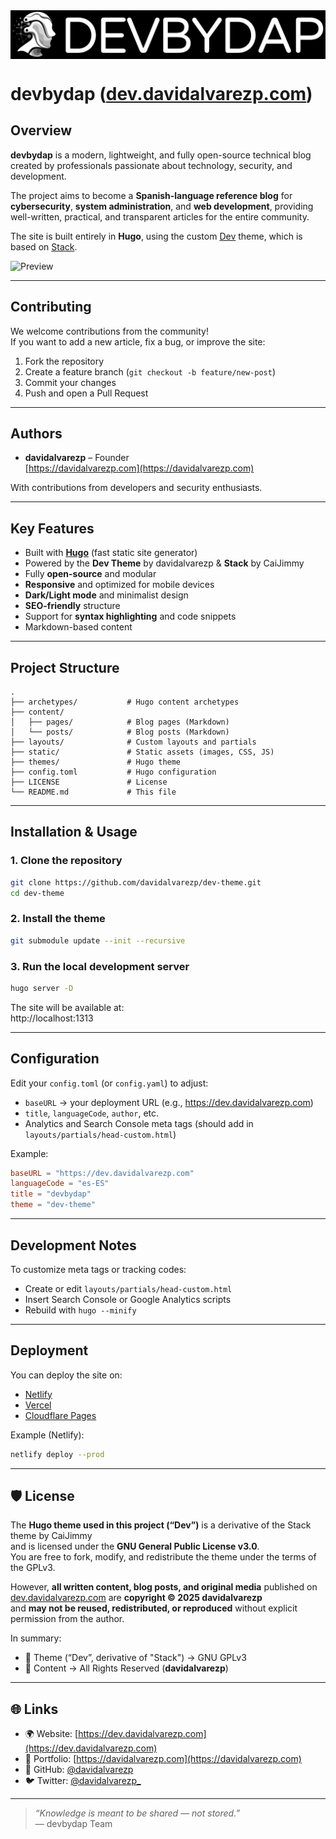 <img align="center" alt="banner" src="static/banner.png">

# devbydap ([dev.davidalvarezp.com](https://dev.davidalvarezp.com))

## Overview

**devbydap** is a modern, lightweight, and fully open-source technical blog created by professionals passionate about technology, security, and development.  

The project aims to become a **Spanish-language reference blog** for **cybersecurity**, **system administration**, and **web development**, providing well-written, practical, and transparent articles for the entire community.  

The site is built entirely in **Hugo**, using the custom [Dev](https://github.com/davidalvarezp/dev-theme) theme, which is based on [Stack](https://github.com/CaiJimmy/hugo-theme-stack).


![Preview](imgs/preview.png)

---

## Contributing

We welcome contributions from the community!  
If you want to add a new article, fix a bug, or improve the site:

1. Fork the repository
2. Create a feature branch (`git checkout -b feature/new-post`)
3. Commit your changes
4. Push and open a Pull Request

---

## Authors

- **davidalvarezp** – Founder  
  [https://davidalvarezp.com](https://davidalvarezp.com)

With contributions from developers and security enthusiasts.  

---

## Key Features

- Built with **[Hugo](https://gohugo.io/)** (fast static site generator)
- Powered by the **Dev Theme** by davidalvarezp & **Stack** by CaiJimmy
- Fully **open-source** and modular
- **Responsive** and optimized for mobile devices
- **Dark/Light mode** and minimalist design
- **SEO-friendly** structure
- Support for **syntax highlighting** and code snippets
- Markdown-based content

---

## Project Structure

```
.
├── archetypes/           # Hugo content archetypes
├── content/
│   ├── pages/            # Blog pages (Markdown)
│   └── posts/            # Blog posts (Markdown)
├── layouts/              # Custom layouts and partials
├── static/               # Static assets (images, CSS, JS)
├── themes/               # Hugo theme
├── config.toml           # Hugo configuration
├── LICENSE               # License
└── README.md             # This file
```

---

## Installation & Usage

### 1. Clone the repository

```bash
git clone https://github.com/davidalvarezp/dev-theme.git
cd dev-theme
```

### 2. Install the theme

```bash
git submodule update --init --recursive
```

### 3. Run the local development server

```bash
hugo server -D
```

The site will be available at:  
  http://localhost:1313

---

## Configuration

Edit your `config.toml` (or `config.yaml`) to adjust:

- `baseURL` → your deployment URL (e.g., https://dev.davidalvarezp.com)
- `title`, `languageCode`, `author`, etc.
- Analytics and Search Console meta tags (should add in `layouts/partials/head-custom.html`)

Example:

```toml
baseURL = "https://dev.davidalvarezp.com"
languageCode = "es-ES"
title = "devbydap"
theme = "dev-theme"
```

---

## Development Notes

To customize meta tags or tracking codes:
- Create or edit `layouts/partials/head-custom.html`
- Insert Search Console or Google Analytics scripts
- Rebuild with `hugo --minify`

---

## Deployment

You can deploy the site on:
- [Netlify](https://www.netlify.com/)
- [Vercel](https://vercel.com/)
- [Cloudflare Pages](https://pages.cloudflare.com/)

Example (Netlify):

```bash
netlify deploy --prod
```

---

## 🛡️ License

The **Hugo theme used in this project (“Dev”)** is a derivative of the Stack theme by CaiJimmy  
and is licensed under the **GNU General Public License v3.0**.  
You are free to fork, modify, and redistribute the theme under the terms of the GPLv3.

However, **all written content, blog posts, and original media** published on  
[dev.davidalvarezp.com](https://dev.davidalvarezp.com) are **copyright © 2025 davidalvarezp**  
and **may not be reused, redistributed, or reproduced** without explicit permission from the author.

In summary:
- 🎨 Theme (“Dev”, derivative of "Stack") → GNU GPLv3  
- 📝 Content → All Rights Reserved (**davidalvarezp**)

---

## 🌐 Links

- 🌍 Website: [https://dev.davidalvarezp.com](https://dev.davidalvarezp.com)
- 💼 Portfolio: [https://davidalvarezp.com](https://davidalvarezp.com)
- 🐙 GitHub: [@davidalvarezp](https://github.com/davidalvarezp)
- 🐦 Twitter: [@davidalvarezp_](https://twitter.com/devbydap)

---

> _“Knowledge is meant to be shared — not stored.”_  
> — devbydap Team

